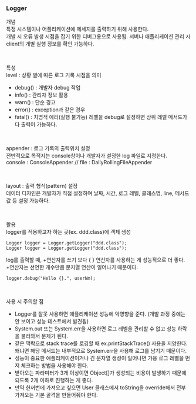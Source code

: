 ### Logger
개념   
특정 시스템이나 어플리케이션에 메세지를 출력하기 위해 사용한다.   
개발 시 오류 발생 시점을 잡기 위한 디버그용으로 사용됨. 서버나 애플리케이션 관리 시 client의 개별 실행 정보를 확인 가능하다.   

<br>

특성   
level : 상황 별에 따른 로그 기록 시점을 의미   
- debug() : 개발자 debug 작업
- info() : 관리자 정보 활용
- warn() : 단순 경고
- error() : exception과 같은 경우
- fatal() : 치명적 에러(실행 불가능)
레벨을 debug로 설정하면 상위 레벨 메서드가 다 출력이 가능하다.   

<br>

appender : 로그 기록의 출력위치 설정   
전반적으로 목적지는 console창이나 개발자가 설정한 log 파일로 지정한다.   
console : ConsoleAppender // file : DailyRollingFileAppender   

<br>

layout : 출력 형식(pattern) 설정   
데이터 디자인은 개발자가 직접 설정하며 날짜, 시간, 로그 레벨, 클래스명, line, 메서드 값 등 설정 가능하다.

<br>

활용   
logger를 적용하고자 하는 곳(ex. ddd.class)에 객체 생성   
```
Logger logger = Logger.getLogger("ddd.class");
Logger logger = Logger.getLogger("ddd.class");
```

log를 출력할 때, +연산자를 쓰기 보다 { } 연산자를 사용하는 게 성능적으로 더 좋다.    
+연산자는 선언한 개수만큼 문자열 연산이 일어나기 때문이다.   
```
logger.debug("Hello {}.", userNm);
```

<br>

사용 시 주의할 점   
- Logger를 잘못 사용하면 애플리케이션 성능에 악영향을 준다. (개발 과정 중에는 안 보이고 성능 테스트에서 발견됨)
- System.out 또는 System.err을 사용하면 로그 레벨을 관리할 수 없고 성능 하락을 불러와서 문제가 된다.
- 같은 맥락으로 stack trace를 로깅할 때 ex.printStackTrace() 사용을 지양한다. 왜냐면 해당 메서드는 내부적으로 System.err을 사용해 로그를 남기기 때문이다.
- 성능이 중요한 애플리케이션이거나 긴 문자열 생성이 일어나면 가용 로그 레벨을 먼저 체크하는 방법을 사용해야 한다.
- 받아오는 파라미터가 3개 이상이면 Object[]가 생성되는 비용이 발생하기 때문에 되도록 2개 이하로 진행하는 게 좋다.  
- 만약 한꺼번에 가져오고 싶으면 User 클래스에서 toString을 override해서 전부 가져오는 기본 골격을 만들어줘야 한다.
